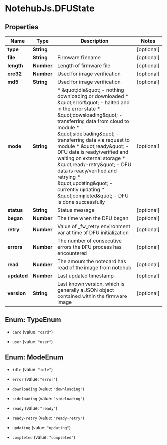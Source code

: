 # NotehubJs.DFUState

## Properties

Name | Type | Description | Notes
------------ | ------------- | ------------- | -------------
**type** | **String** |  | [optional] 
**file** | **String** | Firmware filename | [optional] 
**length** | **Number** | Length of firmware file | [optional] 
**crc32** | **Number** | Used for image verification | [optional] 
**md5** | **String** | Used for image verification | [optional] 
**mode** | **String** | * \&quot;idle\&quot;          - nothing downloading or downloaded * \&quot;error\&quot;         - halted and in the error state * \&quot;downloading\&quot;   - transferring data from cloud to module * \&quot;sideloading\&quot;   - transferring data via request to module * \&quot;ready\&quot;         - DFU data is ready/verified and waiting on external storage * \&quot;ready-retry\&quot;   - DFU data is ready/verified and retrying * \&quot;updating\&quot;      - currently updating * \&quot;completed\&quot;     - DFU is done successfully  | [optional] 
**status** | **String** | Status message | [optional] 
**began** | **Number** | The time when the DFU began | [optional] 
**retry** | **Number** | Value of _fw_retry environment var at time of DFU initialization | [optional] 
**errors** | **Number** | The number of consecutive errors the DFU process has encountered | [optional] 
**read** | **Number** | The amount the notecard has read of the image from notehub | [optional] 
**updated** | **Number** | Last updated timestamp | [optional] 
**version** | **String** | Last known version, which is generally a JSON object contained within the firmware image | [optional] 



## Enum: TypeEnum


* `card` (value: `"card"`)

* `user` (value: `"user"`)





## Enum: ModeEnum


* `idle` (value: `"idle"`)

* `error` (value: `"error"`)

* `downloading` (value: `"downloading"`)

* `sideloading` (value: `"sideloading"`)

* `ready` (value: `"ready"`)

* `ready-retry` (value: `"ready-retry"`)

* `updating` (value: `"updating"`)

* `completed` (value: `"completed"`)





